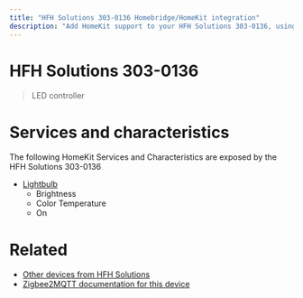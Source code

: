 ```yaml
---
title: "HFH Solutions 303-0136 Homebridge/HomeKit integration"
description: "Add HomeKit support to your HFH Solutions 303-0136, using Homebridge, Zigbee2MQTT and homebridge-z2m."
---
```

<!---
This file has been GENERATED using src/docgen/docgen.ts
DO NOT EDIT THIS FILE MANUALLY!
-->
# HFH Solutions 303-0136
> LED controller


# Services and characteristics
The following HomeKit Services and Characteristics are exposed by
the HFH Solutions 303-0136

* [Lightbulb](../../light.md)
  * Brightness
  * Color Temperature
  * On


# Related
* [Other devices from HFH Solutions](../index.md#hfh_solutions)
* [Zigbee2MQTT documentation for this device](https://www.zigbee2mqtt.io/devices/303-0136.html)